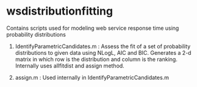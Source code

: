 # wsdistributionfitting
Contains scripts used for modeling web service response time using probability distributions

1. IdentifyParametricCandidates.m : 
Assess the fit of a set of probability distributions to given data using NLogL, AIC and BIC. Generates a 2-d matrix in which row is the distribution and column is the ranking. Internally uses allfitdist and assign method.

2. assign.m : 
Used internally in IdentifyParametricCandidates.m


